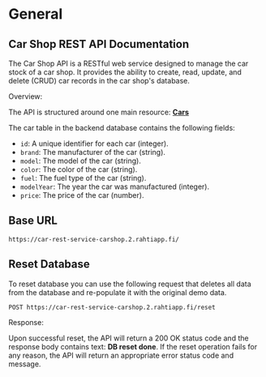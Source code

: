 # General

## Car Shop REST API Documentation

The Car Shop API is a RESTful web service designed to manage the car stock of a car shop. It provides the ability to create, read, update, and delete (CRUD) car records in the car shop's database.

Overview:

The API is structured around one main resource: [**Cars**](cars.md)

The car table in the backend database contains the following fields:

- `id`: A unique identifier for each car (integer).
- `brand`: The manufacturer of the car (string).
- `model`: The model of the car (string).
- `color`: The color of the car (string).
- `fuel`: The fuel type of the car (string).
- `modelYear`: The year the car was manufactured (integer).
- `price`: The price of the car (number).

## Base URL
```
https://car-rest-service-carshop.2.rahtiapp.fi/
```

## Reset Database
To reset database you can use the following request that deletes all data from the database and re-populate it with the original demo data. 

```
POST https://car-rest-service-carshop.2.rahtiapp.fi/reset
```
Response:

Upon successful reset, the API will return a 200 OK status code and the response body contains text: **DB reset done**. If the reset operation fails for any reason, the API will return an appropriate error status code and message.
